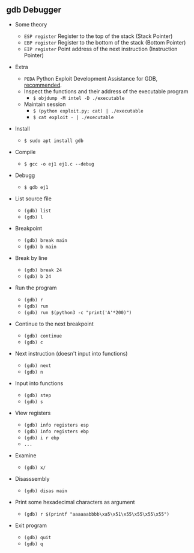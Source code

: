 ## gdb Debugger

* Some theory
    * `ESP register` Register to the top of the stack (Stack Pointer)
    * `EBP register` Register to the bottom of the stack (Bottom Pointer)
    * `EIP register` Point address of the next instruction (Instruction Pointer)

* Extra
    * `PEDA` Python Exploit Development Assistance for GDB, [recommended](https://github.com/longld/peda).
    * Inspect the functions and their address of the executable program
        * `$ objdump -M intel -D ./executable ` 
    * Maintain session
        * `$ (python exploit.py; cat) | ./executable`
        * `$ cat exploit - | ./executable`

* Install
    * `$ sudo apt install gdb`

* Compile
    * `$ gcc -o ej1 ej1.c --debug`

* Debugg
    * `$ gdb ej1`

* List source file
    * `(gdb) list`
    * `(gdb) l`

* Breakpoint
    * `(gdb) break main`
    * `(gdb) b main`

* Break by line
    * `(gdb) break 24`
    * `(gdb) b 24`

* Run the program
    * `(gdb) r`
    * `(gdb) run`
    * `(gdb) run $(python3 -c "print('A'*200)")`

* Continue to the next breakpoint
    * `(gdb) continue`
    * `(gdb) c`

* Next instruction (doesn't input into functions)
    * `(gdb) next`
    * `(gdb) n`

* Input into functions
    * `(gdb) step`
    * `(gdb) s`

* View registers
    * `(gdb) info registers esp`
    * `(gdb) info registers ebp`
    * `(gdb) i r ebp`
    * `...`

* Examine
    * `(gdb) x/`

* Disasssembly
    * `(gdb) disas main`

* Print some hexadecimal characters as argument
    * `(gdb) r $(printf "aaaaaabbbb\xa5\x51\x55\x55\x55\x55")`

* Exit program
    * `(gdb) quit`
    * `(gdb) q`